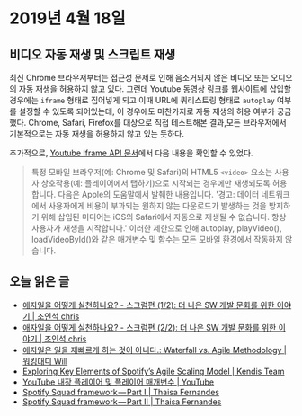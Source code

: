 # 2019년 4월 18일

## 비디오 자동 재생 및 스크립트 재생

최신 Chrome 브라우저부터는 접근성 문제로 인해 음소거되지 않은 비디오 또는 오디오의 자동 재생을 허용하지 않고 있다. 그런데 Youtube 동영상 링크를 웹사이트에 삽입할 경우에는 `iframe` 형태로 집어넣게 되고 이때 URL에 쿼리스트링 형태로 `autoplay` 여부를 설정할 수 있도록 되어있는데, 이 경우에도 마찬가지로 자동 재생의 허용 여부가 궁금했다. Chrome, Safari, Firefox를 대상으로 직접 테스트해본 결과,모든 브라우저에서 기본적으로는 자동 재생을 허용하지 않고 있는 듯하다.

추가적으로, [Youtube Iframe API 문서](https://developers.google.com/youtube/iframe_api_reference?hl=ko)에서 다음 내용을 확인할 수 있었다.

 > 특정 모바일 브라우저(예: Chrome 및 Safari)의 HTML5 `<video>` 요소는 사용자 상호작용(예: 플레이어에서 탭하기)으로 시작되는 경우에만 재생되도록 허용합니다. 다음은 Apple의 도움말에서 발췌한 내용입니다.
 > '경고: 데이터 네트워크에서 사용자에게 비용이 부과되는 원하지 않는 다운로드가 발생하는 것을 방지하기 위해 삽입된 미디어는 iOS의 Safari에서 자동으로 재생될 수 없습니다. 항상 사용자가 재생을 시작합니다.'
 > 이러한 제한으로 인해 autoplay, playVideo(), loadVideoById()와 같은 매개변수 및 함수는 모든 모바일 환경에서 작동하지 않습니다.

## 오늘 읽은 글

* [애자일을 어떻게 실천하나요? - 스크럼편 (1/2): 더 나은 SW 개발 문화를 위한 이야기 | 조인석 chris](https://brunch.co.kr/@insuk/13)
* [애자일을 어떻게 실천하나요? - 스크럼편 (2/2): 더 나은 SW 개발 문화를 위한 이야기 | 조인석 chris](https://brunch.co.kr/@insuk/14)
* [애자일은 일을 재빠르게 하는 것이 아니다.: Waterfall vs. Agile Methodology | 워킹대디 Will](https://brunch.co.kr/@svillustrated/24)
* [Exploring Key Elements of Spotify’s Agile Scaling Model | Kendis Team](https://medium.com/@media_75624/exploring-key-elements-of-spotifys-agile-scaling-model-471d2a23d7ea)
* [YouTube 내장 플레이어 및 플레이어 매개변수 | YouTube](https://developers.google.com/youtube/player_parameters?hl=ko)
* [Spotify Squad framework — Part I | Thaisa Fernandes](https://medium.com/productmanagement101/spotify-squad-framework-part-i-8f74bcfcd761)
* [Spotify Squad framework — Part II | Thaisa Fernandes](https://medium.com/productmanagement101/spotify-squad-framework-part-ii-c5d4b9398c30)
